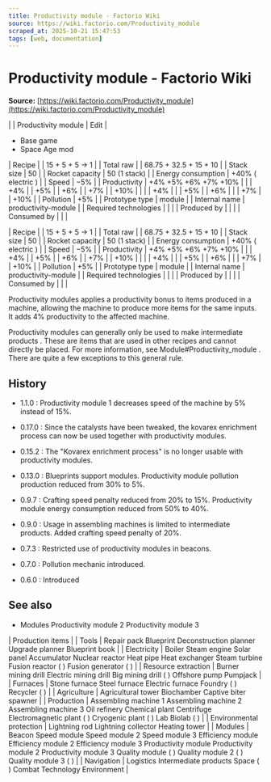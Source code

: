 ```yaml
---
title: Productivity module - Factorio Wiki
source: https://wiki.factorio.com/Productivity_module
scraped_at: 2025-10-21 15:47:53
tags: [web, documentation]
---
```


# Productivity module - Factorio Wiki

**Source:** [https://wiki.factorio.com/Productivity_module](https://wiki.factorio.com/Productivity_module)


|  | Productivity module | Edit |

- Base game
- Space Age mod

| Recipe |
| 15 + 5 + 5 → 1 |
| Total raw |
| 68.75 + 32.5 + 15 + 10 |
| Stack size | 50 |
| Rocket capacity | 50 (1 stack) |
| Energy consumption | +40% ( electric ) |
| Speed | −5% |
| Productivity | +4% +5% +6% +7% +10% |  |  | +4% |  | +5% |  | +6% |  | +7% |  | +10% |
|  |  | +4% |
|  | +5% |  | +6% |
|  | +7% |  | +10% |
| Pollution | +5% |
| Prototype type | module |
| Internal name | productivity-module |
| Required technologies |
|  |
| Produced by |
|  |
| Consumed by |
|  |

| Recipe |
| 15 + 5 + 5 → 1 |
| Total raw |
| 68.75 + 32.5 + 15 + 10 |
| Stack size | 50 |
| Rocket capacity | 50 (1 stack) |
| Energy consumption | +40% ( electric ) |
| Speed | −5% |
| Productivity | +4% +5% +6% +7% +10% |  |  | +4% |  | +5% |  | +6% |  | +7% |  | +10% |
|  |  | +4% |
|  | +5% |  | +6% |
|  | +7% |  | +10% |
| Pollution | +5% |
| Prototype type | module |
| Internal name | productivity-module |
| Required technologies |
|  |
| Produced by |
|  |
| Consumed by |
|  |

Productivity modules applies a productivity bonus to items produced in a machine, allowing the machine to produce more items for the same inputs. It adds 4% productivity to the affected machine.

Productivity modules can generally only be used to make intermediate products . These are items that are used in other recipes and cannot directly be placed. For more information, see Module#Productivity_module . There are quite a few exceptions to this general rule.

## History

- 1.1.0 : Productivity module 1 decreases speed of the machine by 5% instead of 15%.

- 0.17.0 : Since the catalysts have been tweaked, the kovarex enrichment process can now be used together with productivity modules.

- 0.15.2 : The "Kovarex enrichment process" is no longer usable with productivity modules.

- 0.13.0 : Blueprints support modules. Productivity module pollution production reduced from 30% to 5%.

- 0.9.7 : Crafting speed penalty reduced from 20% to 15%. Productivity module energy consumption reduced from 50% to 40%.

- 0.9.0 : Usage in assembling machines is limited to intermediate products. Added crafting speed penalty of 20%.

- 0.7.3 : Restricted use of productivity modules in beacons.

- 0.7.0 : Pollution mechanic introduced.

- 0.6.0 : Introduced

## See also

- Modules Productivity module 2 Productivity module 3

| Production items |
| Tools | Repair pack Blueprint Deconstruction planner Upgrade planner Blueprint book |
| Electricity | Boiler Steam engine Solar panel Accumulator Nuclear reactor Heat pipe Heat exchanger Steam turbine Fusion reactor ( ) Fusion generator ( ) |
| Resource extraction | Burner mining drill Electric mining drill Big mining drill ( ) Offshore pump Pumpjack |
| Furnaces | Stone furnace Steel furnace Electric furnace Foundry ( ) Recycler ( ) |
| Agriculture | Agricultural tower Biochamber Captive biter spawner |
| Production | Assembling machine 1 Assembling machine 2 Assembling machine 3 Oil refinery Chemical plant Centrifuge Electromagnetic plant ( ) Cryogenic plant ( ) Lab Biolab ( ) |
| Environmental protection | Lightning rod Lightning collector Heating tower |
| Modules | Beacon Speed module Speed module 2 Speed module 3 Efficiency module Efficiency module 2 Efficiency module 3 Productivity module Productivity module 2 Productivity module 3 Quality module ( ) Quality module 2 ( ) Quality module 3 ( ) |
| Navigation | Logistics Intermediate products Space ( ) Combat Technology Environment |
